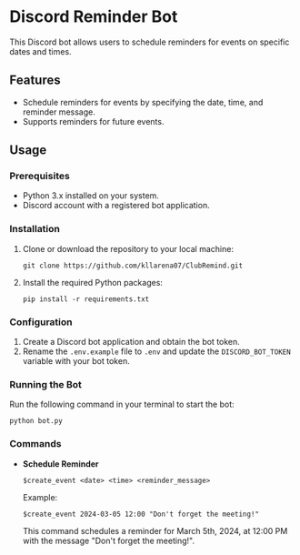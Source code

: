 # Discord Reminder Bot

This Discord bot allows users to schedule reminders for events on specific dates and times.

## Features

- Schedule reminders for events by specifying the date, time, and reminder message.
- Supports reminders for future events.

## Usage

### Prerequisites

- Python 3.x installed on your system.
- Discord account with a registered bot application.

### Installation

1. Clone or download the repository to your local machine:

   ```
   git clone https://github.com/kllarena07/ClubRemind.git
   ```

2. Install the required Python packages:

   ```
   pip install -r requirements.txt
   ```

### Configuration

1. Create a Discord bot application and obtain the bot token.
2. Rename the `.env.example` file to `.env` and update the `DISCORD_BOT_TOKEN` variable with your bot token.

### Running the Bot

Run the following command in your terminal to start the bot:

```
python bot.py
```

### Commands

- **Schedule Reminder**

  ```
  $create_event <date> <time> <reminder_message>
  ```

  Example:

  ```
  $create_event 2024-03-05 12:00 "Don't forget the meeting!"
  ```

  This command schedules a reminder for March 5th, 2024, at 12:00 PM with the message "Don't forget the meeting!".
